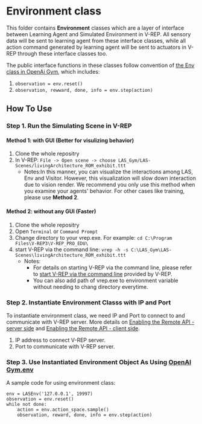 # Environment class
This folder contains **Environment** classes which are a layer of interface between Learning Agent and Simulated Environment in V-REP. All sensory data will be sent to learning agent from these interface classes, while all action command generated by learning agent will be sent to actuators in V-REP through these interface classes too.

The public interface functions in these classes follow convention of [the Env class in OpenAi Gym](https://gym.openai.com/docs/), which includes:

  1. `observation = env.reset()`
  2. `observation, rewward, done, info = env.step(action)`
## 

## How To Use
### Step 1. Run the Simulating Scene in V-REP
#### Method 1: with GUI (Better for visulizing behavior) ####
1. Clone the whole repositry
2. In V-REP: `File -> Open scene -> choose LAS_Gym/LAS-Scenes/livingArchitecture_ROM_exhibit.ttt `
   * Notes:In this manner, you can visualize the interactions among LAS, Env and Visitor. However, this visualization will slow down interaction due to vision render. We recommend you only use this method when you examine your agents' behavior. For other cases like training, please use **Method 2**. 

#### Method 2: without any GUI (Faster) ####
1. Clone the whole repositry
2. Open `Terminal` or `Command Prompt`
3. Change directory to your vrep.exe. For example: `cd C:\Program Files\V-REP3\V-REP_PRO_EDU\`
4. start V-REP via the command line: `vrep -h -s C:\LAS_Gym\LAS-Scenes\livingArchitecture_ROM_exhibit.ttt`
   * Notes:
      * For details on starting V-REP via the command line, please refer to [start V-REP via the command line](http://www.coppeliarobotics.com/helpFiles/en/commandLine.htm) provided by V-REP.
      * You can also add path of vrep.exe to environment variable without needing to chang directory everytime.
### Step 2. Instantiate Environment Classs with IP and Port
To instantiate environment class, we need IP and Port to connect to and communicate with V-REP server. More details on [Enabling the Remote API - server side](http://www.coppeliarobotics.com/helpFiles/en/remoteApiServerSide.htm) and [Enabling the Remote API - client side](http://www.coppeliarobotics.com/helpFiles/en/remoteApiClientSide.htm).
1. IP address to connect V-REP server.
2. Port to communicate with V-REP server.
### Step 3. Use Instantiated Environment Object As Using [OpenAI Gym.env](https://gym.openai.com/docs/)
A sample code for using environment class:
~~~~
env = LASEnv('127.0.0.1', 19997)
observation = env.reset()
while not done:
    action = env.action_space.sample()
    observation, reward, done, info = env.step(action)
~~~~
